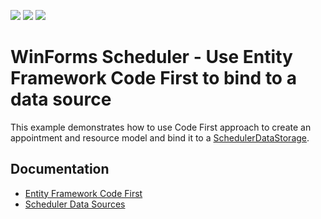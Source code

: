 <!-- default badges list -->
![](https://img.shields.io/endpoint?url=https://codecentral.devexpress.com/api/v1/VersionRange/128633613/18.1.3%2B)
[![](https://img.shields.io/badge/Open_in_DevExpress_Support_Center-FF7200?style=flat-square&logo=DevExpress&logoColor=white)](https://supportcenter.devexpress.com/ticket/details/E4107)
[![](https://img.shields.io/badge/📖_How_to_use_DevExpress_Examples-e9f6fc?style=flat-square)](https://docs.devexpress.com/GeneralInformation/403183)
<!-- default badges end -->
# WinForms Scheduler - Use Entity Framework Code First to bind to a data source

This example demonstrates how to use Code First approach to create an appointment and resource model and bind it to a [SchedulerDataStorage](https://docs.devexpress.com/WindowsForms/DevExpress.XtraScheduler.SchedulerDataStorage).


## Documentation

* [Entity Framework Code First](https://docs.devexpress.com/WindowsForms/11910/controls-and-libraries/scheduler/data-binding/data-sources/entity-framework-code-first)
* [Scheduler Data Sources](https://docs.devexpress.com/WindowsForms/3289/controls-and-libraries/scheduler/data-binding/data-sources)
